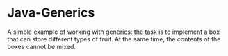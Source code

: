 # Java-Generics

A simple example of working with generics: the task is to implement a box that can store different types of fruit. At the same time, the contents of the boxes cannot be mixed.
